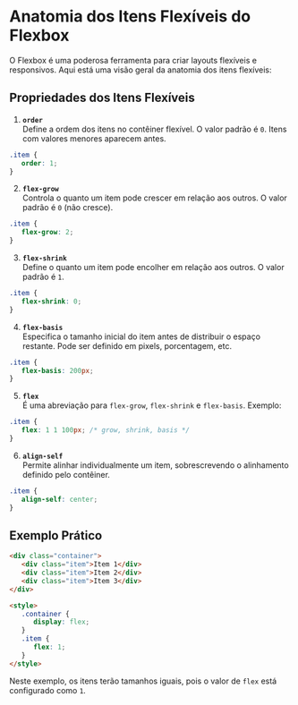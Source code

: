 # Anatomia dos Itens Flexíveis do Flexbox

O Flexbox é uma poderosa ferramenta para criar layouts flexíveis e responsivos. Aqui está uma visão geral da anatomia dos itens flexíveis:

## Propriedades dos Itens Flexíveis

1. **`order`**  
  Define a ordem dos itens no contêiner flexível. O valor padrão é `0`. Itens com valores menores aparecem antes.

  ```css
  .item {
     order: 1;
  }
  ```

2. **`flex-grow`**  
  Controla o quanto um item pode crescer em relação aos outros. O valor padrão é `0` (não cresce).

  ```css
  .item {
     flex-grow: 2;
  }
  ```

3. **`flex-shrink`**  
  Define o quanto um item pode encolher em relação aos outros. O valor padrão é `1`.

  ```css
  .item {
     flex-shrink: 0;
  }
  ```

4. **`flex-basis`**  
  Especifica o tamanho inicial do item antes de distribuir o espaço restante. Pode ser definido em pixels, porcentagem, etc.

  ```css
  .item {
     flex-basis: 200px;
  }
  ```

5. **`flex`**  
  É uma abreviação para `flex-grow`, `flex-shrink` e `flex-basis`. Exemplo:

  ```css
  .item {
     flex: 1 1 100px; /* grow, shrink, basis */
  }
  ```

6. **`align-self`**  
  Permite alinhar individualmente um item, sobrescrevendo o alinhamento definido pelo contêiner.

  ```css
  .item {
     align-self: center;
  }
  ```

## Exemplo Prático

```html
<div class="container">
   <div class="item">Item 1</div>
   <div class="item">Item 2</div>
   <div class="item">Item 3</div>
</div>

<style>
   .container {
      display: flex;
   }
   .item {
      flex: 1;
   }
</style>
```

Neste exemplo, os itens terão tamanhos iguais, pois o valor de `flex` está configurado como `1`.
